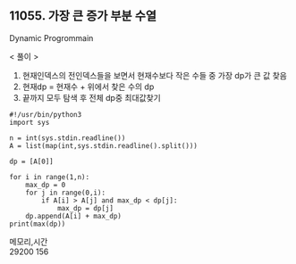 ## 11055. 가장 큰 증가 부분 수열
Dynamic Progrommain

< 풀이 >   

1. 현재인덱스의 전인덱스들을 보면서 현재수보다 작은 수들 중 가장 dp가 큰 값 찾음
2. 현재dp = 현재수 + 위에서 찾은 수의 dp
3. 끝까지 모두 탐색 후 전체 dp중 최대값찾기


```python3 
#!/usr/bin/python3
import sys

n = int(sys.stdin.readline())
A = list(map(int,sys.stdin.readline().split()))

dp = [A[0]]

for i in range(1,n):
    max_dp = 0
    for j in range(0,i):
        if A[i] > A[j] and max_dp < dp[j]:
            max_dp = dp[j]
    dp.append(A[i] + max_dp)
print(max(dp))

```
메모리,시간    
29200	156

